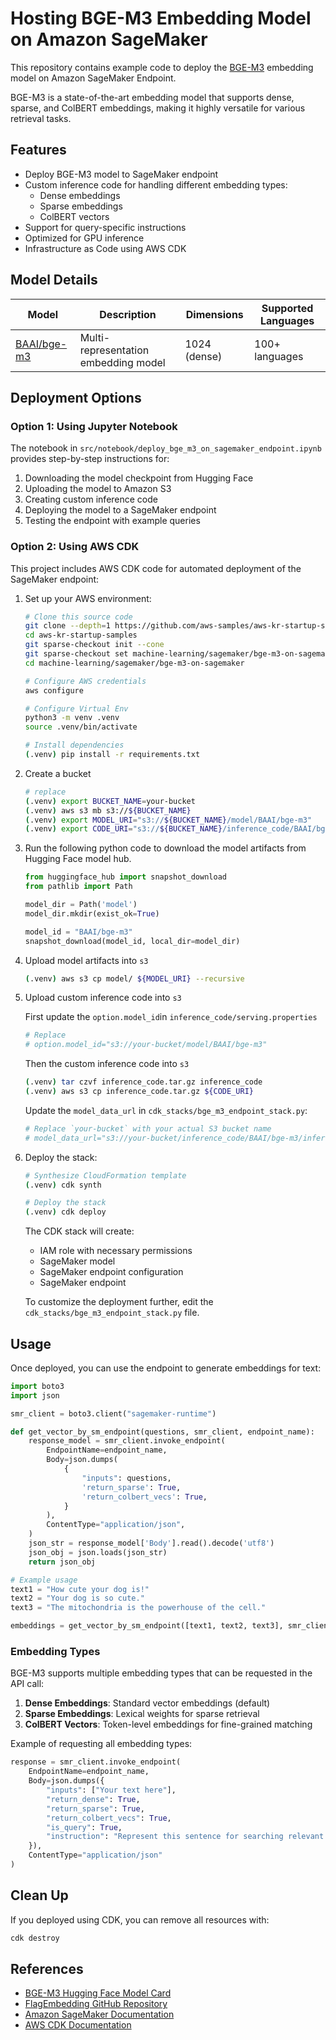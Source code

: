 # Hosting BGE-M3 Embedding Model on Amazon SageMaker

This repository contains example code to deploy the [BGE-M3](https://huggingface.co/BAAI/bge-m3) embedding model on Amazon SageMaker Endpoint.

BGE-M3 is a state-of-the-art embedding model that supports dense, sparse, and ColBERT embeddings, making it highly versatile for various retrieval tasks.

## Features

- Deploy BGE-M3 model to SageMaker endpoint
- Custom inference code for handling different embedding types:
  - Dense embeddings
  - Sparse embeddings
  - ColBERT vectors
- Support for query-specific instructions
- Optimized for GPU inference
- Infrastructure as Code using AWS CDK

## Model Details

| Model | Description | Dimensions | Supported Languages |
|-------|-------------|-----------|---------------------|
| [BAAI/bge-m3](https://huggingface.co/BAAI/bge-m3) | Multi-representation embedding model | 1024 (dense) | 100+ languages |

## Deployment Options

### Option 1: Using Jupyter Notebook

The notebook in `src/notebook/deploy_bge_m3_on_sagemaker_endpoint.ipynb` provides step-by-step instructions for:

1. Downloading the model checkpoint from Hugging Face
2. Uploading the model to Amazon S3
3. Creating custom inference code
4. Deploying the model to a SageMaker endpoint
5. Testing the endpoint with example queries

### Option 2: Using AWS CDK

This project includes AWS CDK code for automated deployment of the SageMaker endpoint:

1. Set up your AWS environment:
    
    ```bash
    # Clone this source code
    git clone --depth=1 https://github.com/aws-samples/aws-kr-startup-samples.git
    cd aws-kr-startup-samples
    git sparse-checkout init --cone
    git sparse-checkout set machine-learning/sagemaker/bge-m3-on-sagemaker
    cd machine-learning/sagemaker/bge-m3-on-sagemaker
    
    # Configure AWS credentials
    aws configure

    # Configure Virtual Env
    python3 -m venv .venv
    source .venv/bin/activate

    # Install dependencies
    (.venv) pip install -r requirements.txt
    ```

1. Create a bucket
    ```sh
    # replace
    (.venv) export BUCKET_NAME=your-bucket
    (.venv) aws s3 mb s3://${BUCKET_NAME}
    (.venv) export MODEL_URI="s3://${BUCKET_NAME}/model/BAAI/bge-m3"
    (.venv) export CODE_URI="s3://${BUCKET_NAME}/inference_code/BAAI/bge-m3/"

    ```

1. Run the following python code to download the model artifacts from Hugging Face model hub.
    ```python
    from huggingface_hub import snapshot_download
    from pathlib import Path

    model_dir = Path('model')
    model_dir.mkdir(exist_ok=True)

    model_id = "BAAI/bge-m3"
    snapshot_download(model_id, local_dir=model_dir)
    ```

   
1. Upload model artifacts into `s3`
    ```sh
    (.venv) aws s3 cp model/ ${MODEL_URI} --recursive
    ```
   

1. Upload custom inference code into `s3`

    First update the `option.model_id`in `inference_code/serving.properties`
    ```sh
    # Replace 
    # option.model_id="s3://your-bucket/model/BAAI/bge-m3"
    ```

    Then the custom inference code into `s3`
    ```sh
    (.venv) tar czvf inference_code.tar.gz inference_code
    (.venv) aws s3 cp inference_code.tar.gz ${CODE_URI}
    ```

    Update the `model_data_url` in `cdk_stacks/bge_m3_endpoint_stack.py`:
    ```sh
    # Replace `your-bucket` with your actual S3 bucket name
    # model_data_url="s3://your-bucket/inference_code/BAAI/bge-m3/inference_code.tar.gz"
    ```


1. Deploy the stack:
   ```bash
   # Synthesize CloudFormation template
   (.venv) cdk synth
   
   # Deploy the stack
   (.venv) cdk deploy
   ```

    The CDK stack will create:
   - IAM role with necessary permissions
   - SageMaker model
   - SageMaker endpoint configuration
   - SageMaker endpoint


    To customize the deployment further, edit the `cdk_stacks/bge_m3_endpoint_stack.py` file.

## Usage

Once deployed, you can use the endpoint to generate embeddings for text:

```python
import boto3
import json

smr_client = boto3.client("sagemaker-runtime")

def get_vector_by_sm_endpoint(questions, smr_client, endpoint_name):
    response_model = smr_client.invoke_endpoint(
        EndpointName=endpoint_name,
        Body=json.dumps(
            {
                "inputs": questions,
                'return_sparse': True,
                'return_colbert_vecs': True,
            }
        ),
        ContentType="application/json",
    )
    json_str = response_model['Body'].read().decode('utf8')
    json_obj = json.loads(json_str)
    return json_obj

# Example usage
text1 = "How cute your dog is!"
text2 = "Your dog is so cute."
text3 = "The mitochondria is the powerhouse of the cell."

embeddings = get_vector_by_sm_endpoint([text1, text2, text3], smr_client, endpoint_name)
```

### Embedding Types

BGE-M3 supports multiple embedding types that can be requested in the API call:

1. **Dense Embeddings**: Standard vector embeddings (default)
2. **Sparse Embeddings**: Lexical weights for sparse retrieval
3. **ColBERT Vectors**: Token-level embeddings for fine-grained matching

Example of requesting all embedding types:
```python
response = smr_client.invoke_endpoint(
    EndpointName=endpoint_name,
    Body=json.dumps({
        "inputs": ["Your text here"],
        "return_dense": True,
        "return_sparse": True,
        "return_colbert_vecs": True,
        "is_query": True,
        "instruction": "Represent this sentence for searching relevant passages:"
    }),
    ContentType="application/json"
)
```

## Clean Up

If you deployed using CDK, you can remove all resources with:
```bash
cdk destroy
```

## References

- [BGE-M3 Hugging Face Model Card](https://huggingface.co/BAAI/bge-m3)
- [FlagEmbedding GitHub Repository](https://github.com/FlagOpen/FlagEmbedding)
- [Amazon SageMaker Documentation](https://docs.aws.amazon.com/sagemaker/latest/dg/whatis.html)
- [AWS CDK Documentation](https://docs.aws.amazon.com/cdk/latest/guide/home.html)
